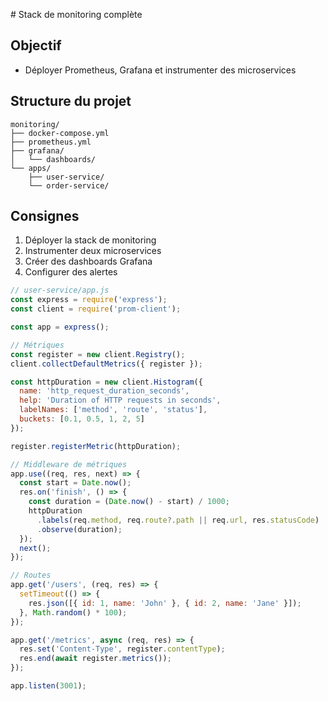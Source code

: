 # Stack de monitoring complète

## Objectif

- Déployer Prometheus, Grafana et instrumenter des microservices

## Structure du projet
```
monitoring/
├── docker-compose.yml
├── prometheus.yml
├── grafana/
│   └── dashboards/
└── apps/
    ├── user-service/
    └── order-service/
```

## Consignes

1. Déployer la stack de monitoring
2. Instrumenter deux microservices
3. Créer des dashboards Grafana
4. Configurer des alertes

```javascript
// user-service/app.js
const express = require('express');
const client = require('prom-client');

const app = express();

// Métriques
const register = new client.Registry();
client.collectDefaultMetrics({ register });

const httpDuration = new client.Histogram({
  name: 'http_request_duration_seconds',
  help: 'Duration of HTTP requests in seconds',
  labelNames: ['method', 'route', 'status'],
  buckets: [0.1, 0.5, 1, 2, 5]
});

register.registerMetric(httpDuration);

// Middleware de métriques
app.use((req, res, next) => {
  const start = Date.now();
  res.on('finish', () => {
    const duration = (Date.now() - start) / 1000;
    httpDuration
      .labels(req.method, req.route?.path || req.url, res.statusCode)
      .observe(duration);
  });
  next();
});

// Routes
app.get('/users', (req, res) => {
  setTimeout(() => {
    res.json([{ id: 1, name: 'John' }, { id: 2, name: 'Jane' }]);
  }, Math.random() * 100);
});

app.get('/metrics', async (req, res) => {
  res.set('Content-Type', register.contentType);
  res.end(await register.metrics());
});

app.listen(3001);
```
